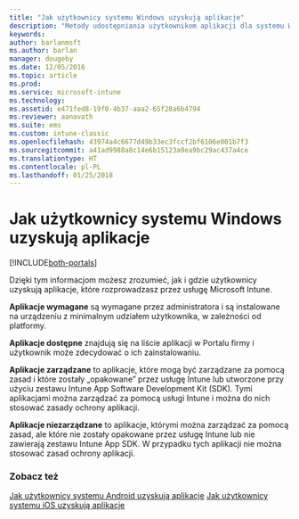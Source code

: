 ```yaml
---
title: "Jak użytkownicy systemu Windows uzyskują aplikacje"
description: "Metody udostępniania użytkownikom aplikacji dla systemu Windows"
keywords: 
author: barlanmsft
ms.author: barlan
manager: dougeby
ms.date: 12/05/2016
ms.topic: article
ms.prod: 
ms.service: microsoft-intune
ms.technology: 
ms.assetid: e471fed8-19f0-4b37-aaa2-65f28a6b4794
ms.reviewer: aanavath
ms.suite: ems
ms.custom: intune-classic
ms.openlocfilehash: 43974a4c6677d49b33ec3fccf2bf6106e001b7f3
ms.sourcegitcommit: a41ad9988a8c14e6b15123a9ea9bc29ac437a4ce
ms.translationtype: HT
ms.contentlocale: pl-PL
ms.lasthandoff: 01/25/2018
---
```

# <a name="how-your-windows-users-get-their-apps"></a>Jak użytkownicy systemu Windows uzyskują aplikacje

[!INCLUDE[both-portals](./includes/note-for-both-portals.md)]

Dzięki tym informacjom możesz zrozumieć, jak i gdzie użytkownicy uzyskują aplikacje, które rozprowadzasz przez usługę Microsoft Intune.

**Aplikacje wymagane** są wymagane przez administratora i są instalowane na urządzeniu z minimalnym udziałem użytkownika, w zależności od platformy.

**Aplikacje dostępne** znajdują się na liście aplikacji w Portalu firmy i użytkownik może zdecydować o ich zainstalowaniu.

**Aplikacje zarządzane** to aplikacje, które mogą być zarządzane za pomocą zasad i które zostały „opakowane” przez usługę Intune lub utworzone przy użyciu zestawu Intune App Software Development Kit (SDK). Tymi aplikacjami można zarządzać za pomocą usługi Intune i można do nich stosować zasady ochrony aplikacji.

**Aplikacje niezarządzane** to aplikacje, którymi można zarządzać za pomocą zasad, ale które nie zostały opakowane przez usługę Intune lub nie zawierają zestawu Intune App SDK. W przypadku tych aplikacji nie można stosować zasad ochrony aplikacji.

### <a name="see-also"></a>Zobacz też
[Jak użytkownicy systemu Android uzyskują aplikacje](end-user-apps-android.md)
[Jak użytkownicy systemu iOS uzyskują aplikacje](end-user-apps-android.md)
